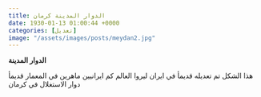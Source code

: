 ```yaml
---
title: الدوار المدينة کرمان
date: 1930-01-13 01:00:44 +0000
categories: [تعديل]
image: "/assets/images/posts/meydan2.jpg"
---
```

**الدوار المدينة**

هذا الشكل تم تعديله قديمأ في ايران 
ليروا العالم كم ايرانيين ماهرين في المعمار
 قديمأ  
دوار الاستغلال  في كرمان
